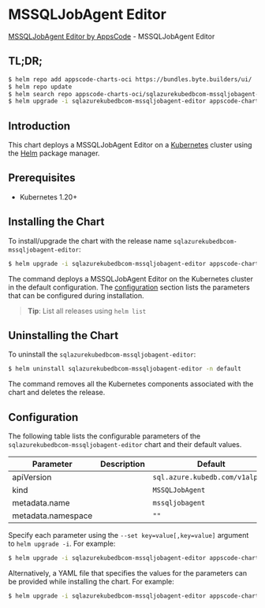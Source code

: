 # MSSQLJobAgent Editor

[MSSQLJobAgent Editor by AppsCode](https://appscode.com) - MSSQLJobAgent Editor

## TL;DR;

```bash
$ helm repo add appscode-charts-oci https://bundles.byte.builders/ui/
$ helm repo update
$ helm search repo appscode-charts-oci/sqlazurekubedbcom-mssqljobagent-editor --version=v0.9.0
$ helm upgrade -i sqlazurekubedbcom-mssqljobagent-editor appscode-charts-oci/sqlazurekubedbcom-mssqljobagent-editor -n default --create-namespace --version=v0.9.0
```

## Introduction

This chart deploys a MSSQLJobAgent Editor on a [Kubernetes](http://kubernetes.io) cluster using the [Helm](https://helm.sh) package manager.

## Prerequisites

- Kubernetes 1.20+

## Installing the Chart

To install/upgrade the chart with the release name `sqlazurekubedbcom-mssqljobagent-editor`:

```bash
$ helm upgrade -i sqlazurekubedbcom-mssqljobagent-editor appscode-charts-oci/sqlazurekubedbcom-mssqljobagent-editor -n default --create-namespace --version=v0.9.0
```

The command deploys a MSSQLJobAgent Editor on the Kubernetes cluster in the default configuration. The [configuration](#configuration) section lists the parameters that can be configured during installation.

> **Tip**: List all releases using `helm list`

## Uninstalling the Chart

To uninstall the `sqlazurekubedbcom-mssqljobagent-editor`:

```bash
$ helm uninstall sqlazurekubedbcom-mssqljobagent-editor -n default
```

The command removes all the Kubernetes components associated with the chart and deletes the release.

## Configuration

The following table lists the configurable parameters of the `sqlazurekubedbcom-mssqljobagent-editor` chart and their default values.

|     Parameter      | Description |                  Default                   |
|--------------------|-------------|--------------------------------------------|
| apiVersion         |             | <code>sql.azure.kubedb.com/v1alpha1</code> |
| kind               |             | <code>MSSQLJobAgent</code>                 |
| metadata.name      |             | <code>mssqljobagent</code>                 |
| metadata.namespace |             | <code>""</code>                            |


Specify each parameter using the `--set key=value[,key=value]` argument to `helm upgrade -i`. For example:

```bash
$ helm upgrade -i sqlazurekubedbcom-mssqljobagent-editor appscode-charts-oci/sqlazurekubedbcom-mssqljobagent-editor -n default --create-namespace --version=v0.9.0 --set apiVersion=sql.azure.kubedb.com/v1alpha1
```

Alternatively, a YAML file that specifies the values for the parameters can be provided while
installing the chart. For example:

```bash
$ helm upgrade -i sqlazurekubedbcom-mssqljobagent-editor appscode-charts-oci/sqlazurekubedbcom-mssqljobagent-editor -n default --create-namespace --version=v0.9.0 --values values.yaml
```

